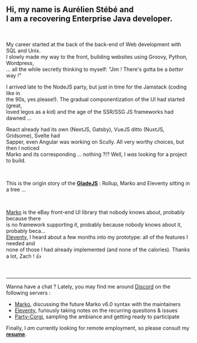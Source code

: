 ## Hi, my name is Aurélien Stébé and <br/> I am a recovering Enterprise Java developer.

<br/>

My career started at the back of the back-end of Web development with SQL and Unix. \
I slowly made my way to the front, building websites using Groovy, Python, Wordpress, \
... all the while secretly thinking to myself: "Jim ! There's gotta be a _better_ way !"

I arrived late to the NodeJS party, but just in time for the Jamstack (coding like in \
the 90s, yes please!). The gradual componentization of the UI had started (great, \
loved legos as a kid) and the age of the SSR/SSG JS frameworks had dawned ...

React already had its own (NextJS, Gatsby), VueJS ditto (NuxtJS, Gridsome), Svelte had \
Sapper, even Angular was working on Scully. All very worthy choices, but then I noticed \
Marko and its corresponding ... nothing ?!? Well, I _was_ looking for a project to build.

<br/>

This is the origin story of the [**GladeJS**](https://github.com/gladejs/gladejs) : Rollup, Marko and Eleventy sitting in a tree ...

<br/>

[Marko](https://markojs.com) is the eBay front-end UI library that nobody knows about, probably because there \
is no framework supporting it, probably because nobody knows about it, probably beca... \
[Eleventy](https://www.11ty.dev), I heard about a few months into my prototype: all of the features I needed and \
none of those I had already implemented (and none of the calories). Thanks a lot, Zach ! 👍

<br/><hr/>

Wanna have a chat ? Lately, you may find me around [Discord](https://discord.com) on the following servers :

- [Marko](https://discord.gg/RFGxYGs), discussing the future Marko v6.0 syntax with the maintainers
- [Eleventy](https://discord.gg/GBkBy9u), furiously taking notes on the recurring questions & issues
- [Party-Corgi](https://www.partycorgi.com), sampling the ambiance and getting ready to participate

Finally, I _am_ currently looking for remote employment, so please consult my [**resume**](./Resume.pdf).
